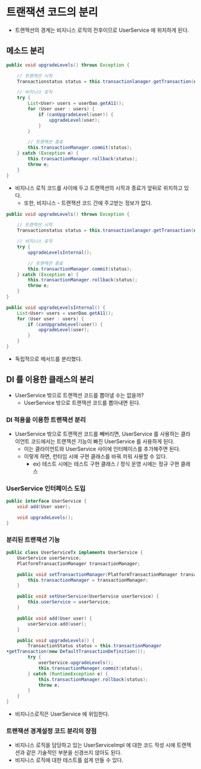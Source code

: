 # 트랜잭션 코드의 분리

- 트랜잭션의 경계는 비지니스 로직의 전후이므로 UserService 에 위치하게 된다.

## 메소드 분리

```java
public void upgradeLevels() throws Exception {

    // 트랜잭션 시작
    Transactionstatus status = this.transactionlanager.getTransaction(new DefaultTransactionDefinition());

    // 비지니스 로직
    try {
        List<User> users = userDao.getA11();
        for (User user : users) {
            if (canUpgradeLevel(user)) {
                upgradeLevel(user);
            }
        }

        // 트랜잭션 종료
        this.transactionManager.commit(status);
    } catch (Exception e) {
        this.transactionManager.rollback(status);
        throw e;
    }
}
```

- 비지니스 로직 코드를 사이에 두고 트랜잭션의 시작과 종료가 앞뒤로 위치하고 있다.
    - 또한, 비지니스 - 트랜잭션 코드 간에 주고받는 정보가 없다.

```java
public void upgradeLevels() throws Exception {

    // 트랜잭션 시작
    Transactionstatus status = this.transactionlanager.getTransaction(new DefaultTransactionDefinition());

    // 비지니스 로직
    try {
        upgradeLevelsInternal();

        // 트랜잭션 종료
        this.transactionManager.commit(status);
    } catch (Exception e) {
        this.transactionManager.rollback(status);
        throw e;
    }
}

public void upgradeLevelsInternal() {
    List<User> users = userDao.getA11();
    for (User user : users) {
        if (canUpgradeLevel(user)) {
            upgradeLevel(user);
        }
    }
}
```

- 독립적으로 메서드를 분리했다.

## DI 를 이용한 클래스의 분리

- UserService 밖으로 트랜잭션 코드를 뽑아낼 수는 없을까?
    - UserService 밖으로 트랜잭션 코드를 뽑아내면 된다.

### DI 적용을 이용한 트랜잭션 분리

- UserService 밖으로 트랜잭션 코드를 빼버리면, UserService 를 사용하는 클라이언트 코드에서는 트랜잭션 기능이 빠진 UserService 를 사용하게 된다.
    - 이는 클라이언트와 UserService 사이에 인터페이스를 추가해주면 된다.
    - 이렇게 하면, 런타임 시에 구현 클래스를 바꿔 끼워 사용할 수 있다.
        - ex) 테스트 시에는 테스트 구현 클래스 / 정식 운영 시에는 정규 구현 클래스

### UserService 인터페이스 도입

```java
public interface UserService {
    void add(User user);

    void upgradeLevels();
}
```

### 분리된 트랜잭션 기능

```java
public class UserServiceTx implements UserService {
    UserService userService;
    PlatformTransactionManager transactionManager;

    public void setTransactionManager(PlatformTransactionManager transactionManager) {
        this.transactionManager = transactionManager;
    }

    public void setUserService(UserService userService) {
        this.userService = userService;
    }

    public void add(User user) {
        userService.add(user);
    }

    public void upgradeLevels() {
        TransactionStatus status = this.transactionManager
•getTransaction(new DefaultTransactionDefinition());
        try {
            userService.upgradeLevels();
            this.transactionManager.commit(status);
        } catch (RuntimeException e) {
            this.transactionManager.rollback(status);
            throw e;
        }
    }
}
```

- 비지니스로직은 UserService 에 위임한다.

### 트랜잭션 경계설정 코드 분리의 장점

- 비지니스 로직을 담당하고 있는 UserServiceImpl 에 대한 코드 작성 시에 트랜잭션과 같은 기술적인 부분을 신경쓰지 않아도 된다.
- 비지니스 로직에 대한 테스트를 쉽게 만들 수 있다.
